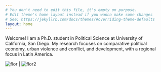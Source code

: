 ```yaml
---
# You don't need to edit this file, it's empty on purpose.
# Edit theme's home layout instead if you wanna make some changes
# See: https://jekyllrb.com/docs/themes/#overriding-theme-defaults
layout: home
---
```



Welcome! I am a Ph.D. student in Political Science at University of California, San Diego. My research focuses on comparative political economy, urban violence and conflict, and development, with a regional focus in Latin America.


![flor](/files/IMG_7596.JPG) | ![flor2](/files/IMG_7596.JPG)
